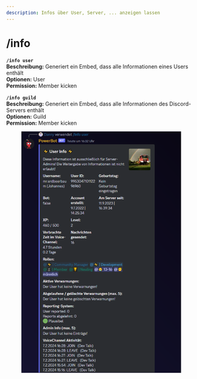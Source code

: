 ```yaml
---
description: Infos über User, Server, ... anzeigen lassen
---
```


# /info

**`/info user`**\
**Beschreibung:** Generiert ein Embed, dass alle Informationen eines Users enthält\
**Optionen:** User\
**Permission:** Member kicken

**`/info guild`**\
**Beschreibung:** Generiert ein Embed, dass alle Informationen des Discord-Servers enthält\
**Optionen:** Guild\
**Permission:** Member kicken

<figure><img src="../../.gitbook/assets/image (6).png" alt=""><figcaption></figcaption></figure>
